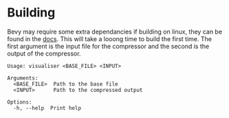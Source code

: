 # Building

Bevy may require some extra dependancies if building on linux, they can be found in the [docs](https://github.com/bevyengine/bevy/blob/main/docs/linux_dependencies.md). This will take a looong time to build the first time. The first argument is the input file for the compressor and the second is the output of the compressor.

```
Usage: visualiser <BASE_FILE> <INPUT>

Arguments:
  <BASE_FILE>  Path to the base file
  <INPUT>      Path to the compressed output

Options:
  -h, --help  Print help
```
